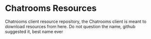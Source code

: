 # Chatrooms Resources
Chatrooms client resource repository, the Chatrooms client is meant to download resources from here.
Do not question the name, github suggested it, best name ever
